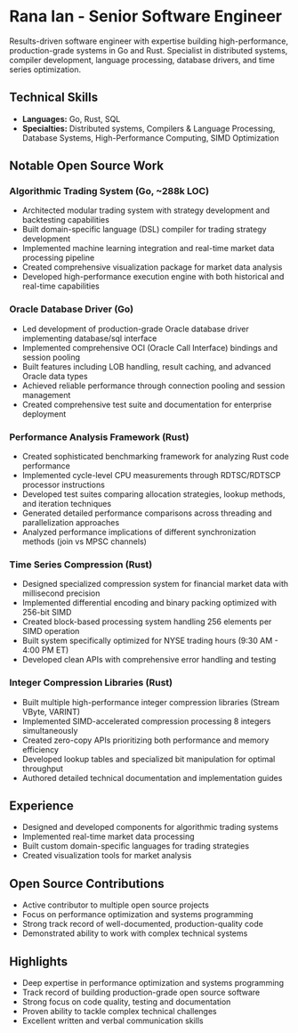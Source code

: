 # Rana Ian - Senior Software Engineer

Results-driven software engineer with expertise building high-performance, production-grade systems in Go and Rust. Specialist in distributed systems, compiler development, language processing, database drivers, and time series optimization.

## Technical Skills

- **Languages:** Go, Rust, SQL
- **Specialties:** Distributed systems, Compilers & Language Processing, Database Systems, High-Performance Computing, SIMD Optimization

## Notable Open Source Work

### Algorithmic Trading System (Go, ~288k LOC)
- Architected modular trading system with strategy development and backtesting capabilities
- Built domain-specific language (DSL) compiler for trading strategy development
- Implemented machine learning integration and real-time market data processing pipeline
- Created comprehensive visualization package for market data analysis
- Developed high-performance execution engine with both historical and real-time capabilities

### Oracle Database Driver (Go)
- Led development of production-grade Oracle database driver implementing database/sql interface
- Implemented comprehensive OCI (Oracle Call Interface) bindings and session pooling
- Built features including LOB handling, result caching, and advanced Oracle data types
- Achieved reliable performance through connection pooling and session management
- Created comprehensive test suite and documentation for enterprise deployment

### Performance Analysis Framework (Rust)
- Created sophisticated benchmarking framework for analyzing Rust code performance
- Implemented cycle-level CPU measurements through RDTSC/RDTSCP processor instructions 
- Developed test suites comparing allocation strategies, lookup methods, and iteration techniques
- Generated detailed performance comparisons across threading and parallelization approaches
- Analyzed performance implications of different synchronization methods (join vs MPSC channels)

### Time Series Compression (Rust) 
- Designed specialized compression system for financial market data with millisecond precision
- Implemented differential encoding and binary packing optimized with 256-bit SIMD
- Created block-based processing system handling 256 elements per SIMD operation
- Built system specifically optimized for NYSE trading hours (9:30 AM - 4:00 PM ET)
- Developed clean APIs with comprehensive error handling and testing

### Integer Compression Libraries (Rust)
- Built multiple high-performance integer compression libraries (Stream VByte, VARINT)
- Implemented SIMD-accelerated compression processing 8 integers simultaneously
- Created zero-copy APIs prioritizing both performance and memory efficiency 
- Developed lookup tables and specialized bit manipulation for optimal throughput
- Authored detailed technical documentation and implementation guides

## Experience

- Designed and developed components for algorithmic trading systems
- Implemented real-time market data processing
- Built custom domain-specific languages for trading strategies
- Created visualization tools for market analysis

## Open Source Contributions

- Active contributor to multiple open source projects
- Focus on performance optimization and systems programming
- Strong track record of well-documented, production-quality code
- Demonstrated ability to work with complex technical systems

## Highlights

- Deep expertise in performance optimization and systems programming
- Track record of building production-grade open source software
- Strong focus on code quality, testing and documentation
- Proven ability to tackle complex technical challenges
- Excellent written and verbal communication skills
